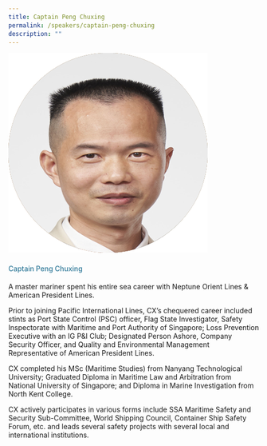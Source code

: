```yaml
---
title: Captain Peng Chuxing
permalink: /speakers/captain-peng-chuxing
description: ""
---
```

<div class="row">
<div class="col is-3"><img src="/images/Speakers/Chu Xing Peng.png" /></div>
<div class="col is-9 speaker-details">
<h4>Captain Peng Chuxing</h4>
<p>A master mariner spent his entire sea career with Neptune Orient Lines &amp; American President Lines.</p>
<p>Prior to joining Pacific International Lines, CX&rsquo;s chequered career included stints as Port State Control (PSC) officer, Flag State Investigator, Safety Inspectorate with Maritime and Port Authority of Singapore; Loss Prevention Executive with an IG P&amp;I Club; Designated Person Ashore, Company Security Officer, and Quality and Environmental Management Representative of American President Lines.</p>
<p>CX completed his MSc (Maritime Studies) from Nanyang Technological University; Graduated Diploma in Maritime Law and Arbitration from National University of Singapore; and Diploma in Marine Investigation from North Kent College.</p>
<p>CX actively participates in various forms include SSA Maritime Safety and Security Sub-Committee, World Shipping Council, Container Ship Safety Forum, etc. and leads several safety projects with several local and international institutions.</p>
</div>
</div>
<style type="text/css"> 
.is-left{
text-align: left;
}
h4{
font-weight: 500; 
color: #337B9A !important;
}
.speaker-details p { text-align: justified; }
</style>